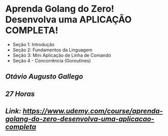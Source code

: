 # Aprenda Golang do Zero! Desenvolva uma APLICAÇÃO COMPLETA!

- Seção 1: Introdução
- Seção 2: Fundamentos da Linguagem
- Seção 3: Mini Aplicação de Linha de Comando
- Seção 4 - Concorrência (Goroutines)

## _Otávio Augusto Gallego_
## _27 Horas_
## _Link: https://www.udemy.com/course/aprenda-golang-do-zero-desenvolva-uma-aplicacao-completa_
